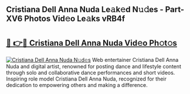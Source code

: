 ## Cristiana Dell Anna Nuda Le𝚊k𝚎d N𝚞𝚍es - Part-XV6 Photos Vid𝚎o Le𝚊ks vRB4f

# <h2><a href="http://fbeggkq.evod.top/?m=Cristiana+Dell+Anna+Nuda">🔗 👉🔴 Cristiana Dell Anna Nuda Vid𝚎o Ph𝚘t𝚘s</a></h2>

[![Cristiana Dell Anna Nuda N𝚞d𝚎s](https://i.imgur.com/8V9OHl7.gif)](http://fbeggkq.evod.top/?m=Cristiana+Dell+Anna+Nuda)
Web entertainer Cristiana Dell Anna Nuda and digital artist, renowned for posting dance and lifestyle content through solo and collaborative dance performances and short videos. Inspiring role model Cristiana Dell Anna Nuda, recognized for their dedication to empowering others and making a difference. 
